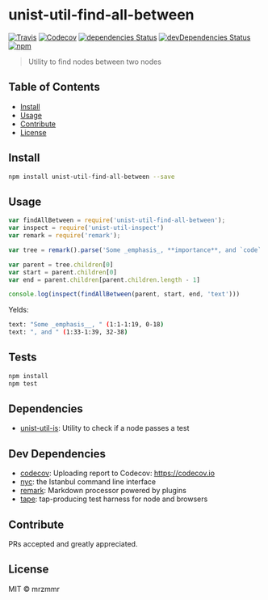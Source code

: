 # unist-util-find-all-between

[![Travis](https://img.shields.io/travis/mrzmmr/unist-util-find-all-between.svg)](https://travis-ci.org/mrzmmr/unist-util-find-all-between)
[![Codecov](https://img.shields.io/codecov/c/github/mrzmmr/unist-util-find-all-between.svg)](https://codecov.io/gh/mrzmmr/unist-util-find-all-between)
[![dependencies Status](https://david-dm.org/mrzmmr/unist-util-find-all-between/status.svg)](https://david-dm.org/mrzmmr/unist-util-find-all-between)
[![devDependencies Status](https://david-dm.org/mrzmmr/unist-util-find-all-between/dev-status.svg)](https://david-dm.org/mrzmmr/unist-util-find-all-between?type=dev)
[![npm](https://img.shields.io/npm/v/unist-util-find-all-between.svg)](https://www.npmjs.com/package/unist-util-find-all-between)



> Utility to find nodes between two nodes

## Table of Contents

- [Install](#install)
- [Usage](#usage)
- [Contribute](#contribute)
- [License](#license)

## Install

```sh
npm install unist-util-find-all-between --save
```

## Usage

```js
var findAllBetween = require('unist-util-find-all-between');
var inspect = require('unist-util-inspect')
var remark = require('remark');

var tree = remark().parse('Some _emphasis_, **importance**, and `code`.');

var parent = tree.children[0]
var start = parent.children[0]
var end = parent.children[parent.children.length - 1]

console.log(inspect(findAllBetween(parent, start, end, 'text')))
```

Yelds:

```bash
text: "Some _emphasis__, " (1:1-1:19, 0-18)
text: ", and " (1:33-1:39, 32-38)
```

## Tests

```sh
npm install
npm test
```

## Dependencies

- [unist-util-is](https://github.com/wooorm/unist-util-is): Utility to check if a node passes a test

## Dev Dependencies

- [codecov](https://github.com/codecov/codecov-node): Uploading report to Codecov: https://codecov.io
- [nyc](https://github.com/istanbuljs/nyc): the Istanbul command line interface
- [remark](https://github.com/wooorm/remark/tree/master/packages): Markdown processor powered by plugins
- [tape](https://github.com/substack/tape): tap-producing test harness for node and browsers

## Contribute

PRs accepted and greatly appreciated.

## License

MIT © mrzmmr

